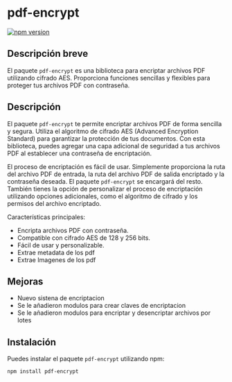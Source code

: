 # pdf-encrypt

[![npm version](https://img.shields.io/npm/v/pdf-encrypt.svg)](https://www.npmjs.com/package/pdf-encrypt)

## Descripción breve

El paquete `pdf-encrypt` es una biblioteca para encriptar archivos PDF utilizando cifrado AES. Proporciona funciones sencillas y flexibles para proteger tus archivos PDF con contraseña.

## Descripción

El paquete `pdf-encrypt` te permite encriptar archivos PDF de forma sencilla y segura. Utiliza el algoritmo de cifrado AES (Advanced Encryption Standard) para garantizar la protección de tus documentos. Con esta biblioteca, puedes agregar una capa adicional de seguridad a tus archivos PDF al establecer una contraseña de encriptación.

El proceso de encriptación es fácil de usar. Simplemente proporciona la ruta del archivo PDF de entrada, la ruta del archivo PDF de salida encriptado y la contraseña deseada. El paquete `pdf-encrypt` se encargará del resto. También tienes la opción de personalizar el proceso de encriptación utilizando opciones adicionales, como el algoritmo de cifrado y los permisos del archivo encriptado.

Características principales:

- Encripta archivos PDF con contraseña.
- Compatible con cifrado AES de 128 y 256 bits.
- Fácil de usar y personalizable.
- Extrae metadata de los pdf
- Extrae Imagenes de los pdf

## Mejoras

- Nuevo sistena de encriptacion
- Se le añadieron modulos para crear claves de encriptacion
- Se le añadieron modulos para encriptar y desencriptar archivos por lotes

## Instalación

Puedes instalar el paquete `pdf-encrypt` utilizando npm:

```bash
npm install pdf-encrypt
```
